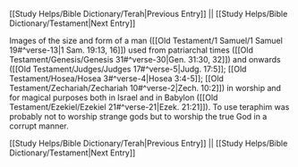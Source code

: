 [[Study Helps/Bible Dictionary/Terah|Previous Entry]]  ||  [[Study Helps/Bible Dictionary/Testament|Next Entry]]

 Images of the size and form of a man ([[Old Testament/1 Samuel/1 Samuel 19#^verse-13|1 Sam. 19:13, 16]]) used from patriarchal times ([[Old Testament/Genesis/Genesis 31#^verse-30|Gen. 31:30, 32]]) and onwards ([[Old Testament/Judges/Judges 17#^verse-5|Judg. 17:5]]; [[Old Testament/Hosea/Hosea 3#^verse-4|Hosea 3:4-5]]; [[Old Testament/Zechariah/Zechariah 10#^verse-2|Zech. 10:2]]) in worship and for magical purposes both in Israel and in Babylon ([[Old Testament/Ezekiel/Ezekiel 21#^verse-21|Ezek. 21:21]]). To use teraphim was probably not to worship strange gods but to worship the true God in a corrupt manner.

[[Study Helps/Bible Dictionary/Terah|Previous Entry]]  ||  [[Study Helps/Bible Dictionary/Testament|Next Entry]]